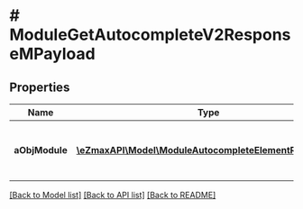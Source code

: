 # # ModuleGetAutocompleteV2ResponseMPayload

## Properties

Name | Type | Description | Notes
------------ | ------------- | ------------- | -------------
**aObjModule** | [**\eZmaxAPI\Model\ModuleAutocompleteElementResponse[]**](ModuleAutocompleteElementResponse.md) | An array of Module autocomplete element response. |

[[Back to Model list]](../../README.md#models) [[Back to API list]](../../README.md#endpoints) [[Back to README]](../../README.md)
